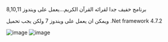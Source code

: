برنامج خفيف جدا لقرائه القرآن الكريم...يعمل على ويندوز 8,10,11


ويمكن ان يعمل على ويندوز 7 ولكن يجب تحميل 
.Net framework 4.7.2


![image](https://user-images.githubusercontent.com/61439740/205638379-695e2599-06ce-4ef6-9caf-5caae53ea30c.png)
![image](https://user-images.githubusercontent.com/61439740/205638357-5d05f6ad-6745-489c-9a35-8ee6ff714a22.png)
